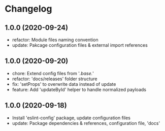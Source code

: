 # Changelog

## 1.0.0 (2020-09-24)

- refactor: Module files naming convention
- update: Pakcage configuration files & external import references

## 1.0.0 (2020-09-20)

- chore: Extend config files from '*.base.*'
- refactor: 'docs/releases' folder structure
- fix: 'setProps' to overwrite data instead of update
- feature: Add 'updateById' helper to handle normalized payloads

## 1.0.0 (2020-09-18)

- Install 'eslint-config' package, update configuration files
- update: Package dependencies & references, configuration file, 'docs'
